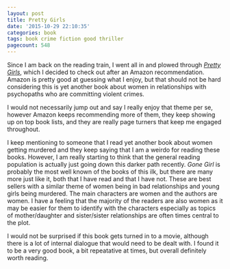 ```yaml
---
layout: post
title: Pretty Girls
date: '2015-10-29 22:10:35'
categories: book
tags: book crime fiction good thriller
pagecount: 548
---
```


Since I am back on the reading train, I went all in and
plowed through [*Pretty Girls*][pretty-amazon], which
I decided to check out after an Amazon recommendation.
Amazon is pretty good at guessing what I enjoy, but
that should not be hard considering this is yet another
book about women in relationships with psychopaths who
are committing violent crimes.

I would not necessarily
jump out and say I really enjoy that theme per se, however
Amazon keeps recommending more of them, they keep showing up
on top book lists, and they are really page turners that
keep me engaged throughout.

I keep mentioning to someone that I read yet another book
about women getting murdered and they keep saying that I am
a weirdo for reading these books. However, I am really starting
to think that the general reading population is actually
just going down this darker path recently. *Gone Girl* is
probably the most well known of the books of this ilk, but
there are many more just like it, both that I have read and
that I have not. These are best sellers with a similar theme
of women being in bad relationships and young girls being murdered.
The main characters are women and the authors are women. I have
a feeling that the majority of the readers are also women as
it may be easier for them to identify with the characters
especially as topics of mother/daughter and sister/sister relationships
are often times central to the plot.

I would not be surprised if this book gets turned in to a movie,
although there is a lot of internal dialogue that would need to
be dealt with. I found it to be a very good book, a bit repeatative
at times, but overall definitely worth reading.


[pretty-amazon]:    http://amzn.com/B00VES8D6K


